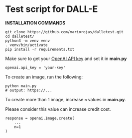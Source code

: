 # Test script for DALL-E

**INSTALLATION COMMANDS**

```
git clone https://github.com/mariorojas/dalletest.git
cd dalletest/
python3 -m venv venv
. venv/bin/activate
pip install -r requirements.txt
```

Make sure to get your [OpenAI API key](https://platform.openai.com/account/api-keys) and set it in **main.py**

```
openai.api_key = 'your-key'
```

To create an image, run the following:

```
python main.py
# output: https://...
```

To create more than 1 image, increase `n` values in **main.py**.

Please consider this value can increase credit cost.

```
response = openai.Image.create(
    ...
    n=1
)
```
